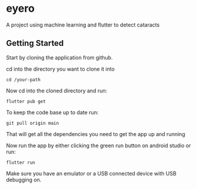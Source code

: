 # eyero

A project using machine learning and flutter to detect cataracts

## Getting Started

Start by cloning the application from github.

cd into the directory you want to clone it into

```terminal
cd /your-path
```

Now cd into the cloned directory and run:

```terminal
flutter pub get
```

To keep the code base up to date run:

```terminal
git pull origin main
```

That will get all the dependencies you need to get the app up and running

Now run the app by either clicking the green run button on android studio or run:
```terminal
flutter run
```
Make sure you have an emulator or a USB connected device with USB debugging on.
